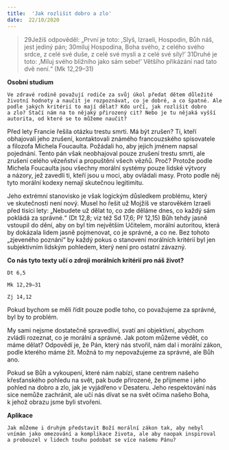 ```yaml
---
title:  'Jak rozlišit dobro a zlo'
date:  22/10/2020
---
```


> <p></p>
> 29Ježíš odpověděl: „První je toto: ,Slyš, Izraeli, Hospodin, Bůh náš, jest jediný pán; 30miluj Hospodina, Boha svého, z celého svého srdce, z celé své duše, z celé své mysli a z celé své síly!‘ 31Druhé je toto: ,Miluj svého bližního jako sám sebe!‘ Většího přikázání nad tato dvě není.“ (Mk 12,29–31)

**Osobní studium**

`Ve zdravé rodině považují rodiče za svůj úkol předat dětem důležité životní hodnoty a naučit je rozpoznávat, co je dobré, a co špatné. Ale podle jakých kritérií to mají dělat? Kdo určí, jak rozlišit dobro a zlo? Stačí nám na to nějaký přirozený cit? Nebo je tu nějaká vyšší autorita, od které se to můžeme naučit?`

Před lety Francie řešila otázku trestu smrti. Má být zrušen? Ti, kteří obhajovali jeho zrušení, kontaktovali známého francouzského spisovatele a filozofa Michela Foucaulta. Požádali ho, aby jejich jménem napsal pojednání. Tento pán však neobhajoval pouze zrušení trestu smrti, ale zrušení celého vězeňství a propuštění všech vězňů. Proč? Protože podle Michela Foucaulta jsou všechny morální systémy pouze lidské výtvory a názory, jež zavedli ti, kteří jsou u moci, aby ovládali masy. Proto podle něj tyto morální kodexy nemají skutečnou legitimitu.

Jeho extrémní stanovisko je však logickým důsledkem problému, který ve skutečnosti není nový. Musel ho řešit už Mojžíš ve starověkém Izraeli před tisíci lety: „Nebudete už dělat to, co zde děláme dnes, co každý sám pokládá za správné.“ (Dt 12,8; viz též Sd 17,6; Př 12,15) Bůh tehdy jasně vstoupil do dění, aby on byl tím největším Učitelem, morální autoritou, která by dokázala lidem jasně pojmenovat, co je správné, a co ne. Bez tohoto „zjeveného poznání“ by každý pokus o stanovení morálních kritérií byl jen subjektivním lidským pohledem, který není pro ostatní závazný.

**Co nás tyto texty učí o zdroji morálních kritérií pro náš život?**

`Dt 6,5`

`Mk 12,29–31`

`Zj 14,12`

Pokud bychom se měli řídit pouze podle toho, co považujeme za správné, byl by to problém.

My sami nejsme dostatečně spravedliví, svatí ani objektivní, abychom zvládli rozeznat, co je morální a správné. Jak potom můžeme vědět, co máme dělat? Odpovědí je, že Pán, který nás stvořil, nám dal i morální zákon, podle kterého máme žít. Možná to my nepovažujeme za správné, ale Bůh ano.

Pokud se Bůh a vykoupení, které nám nabízí, stane centrem našeho křesťanského pohledu na svět, pak bude přirozené, že přijmeme i jeho pohled na dobro a zlo, jak je vyjádřeno v Desateru. Jeho respektování nás sice nemůže zachránit, ale učí nás dívat se na svět očima našeho Boha, k jehož obrazu jsme byli stvořeni.

**Aplikace**

`Jak můžeme i druhým představit Boží morální zákon tak, aby nebyl vnímán jako omezování a komplikace života, ale aby naopak inspiroval a probouzel v lidech touhu podobat se více našemu Pánu?`